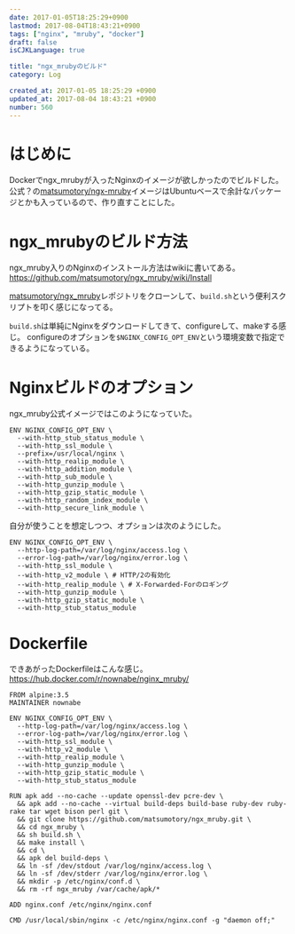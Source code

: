 ```yaml
---
date: 2017-01-05T18:25:29+0900
lastmod: 2017-08-04T18:43:21+0900
tags: ["nginx", "mruby", "docker"]
draft: false
isCJKLanguage: true

title: "ngx_mrubyのビルド"
category: Log

created_at: 2017-01-05 18:25:29 +0900
updated_at: 2017-08-04 18:43:21 +0900
number: 560
---
```


# はじめに
Dockerでngx_mrubyが入ったNginxのイメージが欲しかったのでビルドした。
公式？の[matsumotory/ngx-mruby](https://hub.docker.com/r/matsumotory/ngx-mruby/)イメージはUbuntuベースで余計なパッケージとかも入っているので、作り直すことにした。

# ngx_mrubyのビルド方法
ngx_mruby入りのNginxのインストール方法はwikiに書いてある。
https://github.com/matsumotory/ngx_mruby/wiki/Install

[matsumotory/ngx_mruby](https://github.com/matsumotory/ngx_mruby)レポジトリをクローンして、`build.sh`という便利スクリプトを叩く感じになってる。

`build.sh`は単純にNginxをダウンロードしてきて、configureして、makeする感じ。
configureのオプションを`$NGINX_CONFIG_OPT_ENV`という環境変数で指定できるようになっている。

# Nginxビルドのオプション
ngx_mruby公式イメージではこのようになっていた。

```bash:Dockerfile
ENV NGINX_CONFIG_OPT_ENV \
  --with-http_stub_status_module \
  --with-http_ssl_module \
  --prefix=/usr/local/nginx \
  --with-http_realip_module \
  --with-http_addition_module \
  --with-http_sub_module \
  --with-http_gunzip_module \
  --with-http_gzip_static_module \
  --with-http_random_index_module \
  --with-http_secure_link_module \
```

自分が使うことを想定しつつ、オプションは次のようにした。

```bash:Dockerfile
ENV NGINX_CONFIG_OPT_ENV \
  --http-log-path=/var/log/nginx/access.log \
  --error-log-path=/var/log/nginx/error.log \
  --with-http_ssl_module \
  --with-http_v2_module \ # HTTP/2の有効化
  --with-http_realip_module \ # X-Forwarded-Forのロギング
  --with-http_gunzip_module \
  --with-http_gzip_static_module \
  --with-http_stub_status_module
```

# Dockerfile
できあがったDockerfileはこんな感じ。
https://hub.docker.com/r/nownabe/nginx_mruby/

```bash:Dockerfile
FROM alpine:3.5
MAINTAINER nownabe

ENV NGINX_CONFIG_OPT_ENV \
  --http-log-path=/var/log/nginx/access.log \
  --error-log-path=/var/log/nginx/error.log \
  --with-http_ssl_module \
  --with-http_v2_module \
  --with-http_realip_module \
  --with-http_gunzip_module \
  --with-http_gzip_static_module \
  --with-http_stub_status_module

RUN apk add --no-cache --update openssl-dev pcre-dev \
  && apk add --no-cache --virtual build-deps build-base ruby-dev ruby-rake tar wget bison perl git \
  && git clone https://github.com/matsumotory/ngx_mruby.git \
  && cd ngx_mruby \
  && sh build.sh \
  && make install \
  && cd \
  && apk del build-deps \
  && ln -sf /dev/stdout /var/log/nginx/access.log \
  && ln -sf /dev/stderr /var/log/nginx/error.log \
  && mkdir -p /etc/nginx/conf.d \
  && rm -rf ngx_mruby /var/cache/apk/*

ADD nginx.conf /etc/nginx/nginx.conf

CMD /usr/local/sbin/nginx -c /etc/nginx/nginx.conf -g "daemon off;"
```

